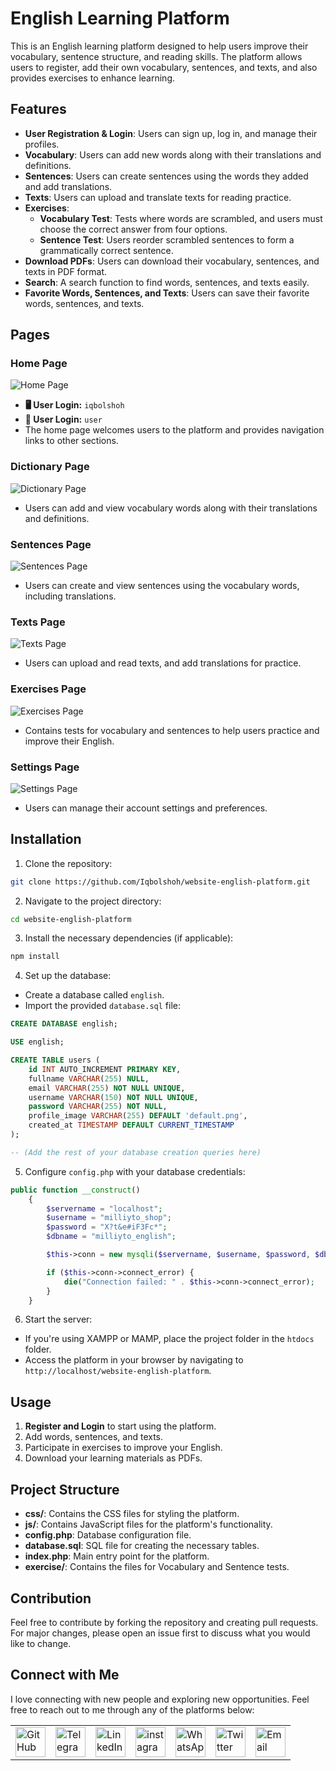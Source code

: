# English Learning Platform

This is an English learning platform designed to help users improve their vocabulary, sentence structure, and reading skills. The platform allows users to register, add their own vocabulary, sentences, and texts, and also provides exercises to enhance learning.

## Features

- **User Registration & Login**: Users can sign up, log in, and manage their profiles.
- **Vocabulary**: Users can add new words along with their translations and definitions.
- **Sentences**: Users can create sentences using the words they added and add translations.
- **Texts**: Users can upload and translate texts for reading practice.
- **Exercises**: 
  - **Vocabulary Test**: Tests where words are scrambled, and users must choose the correct answer from four options.
  - **Sentence Test**: Users reorder scrambled sentences to form a grammatically correct sentence.
- **Download PDFs**: Users can download their vocabulary, sentences, and texts in PDF format.
- **Search**: A search function to find words, sentences, and texts easily.
- **Favorite Words, Sentences, and Texts**: Users can save their favorite words, sentences, and texts.

## Pages

### Home Page
![Home Page](./src/images/home.png)
- **🖥 User Login:** `iqbolshoh`  
- **👤 User Login:** `user`  
- The home page welcomes users to the platform and provides navigation links to other sections.

### Dictionary Page
![Dictionary Page](./src/images/dictionary.png)
- Users can add and view vocabulary words along with their translations and definitions.

### Sentences Page
![Sentences Page](./src/images/sentences.png)
- Users can create and view sentences using the vocabulary words, including translations.

### Texts Page
![Texts Page](./src/images/texts.png)
- Users can upload and read texts, and add translations for practice.

### Exercises Page
![Exercises Page](./src/images/exercise.png)
- Contains tests for vocabulary and sentences to help users practice and improve their English.

### Settings Page
![Settings Page](./src/images/settings.png)
- Users can manage their account settings and preferences.

## Installation

1. Clone the repository:

```bash
git clone https://github.com/Iqbolshoh/website-english-platform.git
```

2. Navigate to the project directory:

```bash
cd website-english-platform
```

3. Install the necessary dependencies (if applicable):

```bash
npm install
```

4. Set up the database:

- Create a database called `english`.
- Import the provided `database.sql` file:

```sql
CREATE DATABASE english;

USE english;

CREATE TABLE users (
    id INT AUTO_INCREMENT PRIMARY KEY,
    fullname VARCHAR(255) NULL,
    email VARCHAR(255) NOT NULL UNIQUE,
    username VARCHAR(150) NOT NULL UNIQUE,
    password VARCHAR(255) NOT NULL,
    profile_image VARCHAR(255) DEFAULT 'default.png',
    created_at TIMESTAMP DEFAULT CURRENT_TIMESTAMP
);

-- (Add the rest of your database creation queries here)
```

5. Configure `config.php` with your database credentials:

```php
public function __construct()
    {
        $servername = "localhost";
        $username = "milliyto_shop";
        $password = "X?t&e#iF3Fc*";
        $dbname = "milliyto_english";

        $this->conn = new mysqli($servername, $username, $password, $dbname);

        if ($this->conn->connect_error) {
            die("Connection failed: " . $this->conn->connect_error);
        }
    }
```

6. Start the server:

- If you're using XAMPP or MAMP, place the project folder in the `htdocs` folder.
- Access the platform in your browser by navigating to `http://localhost/website-english-platform`.

## Usage

1. **Register and Login** to start using the platform.
2. Add words, sentences, and texts.
3. Participate in exercises to improve your English.
4. Download your learning materials as PDFs.

## Project Structure

- **css/**: Contains the CSS files for styling the platform.
- **js/**: Contains JavaScript files for the platform's functionality.
- **config.php**: Database configuration file.
- **database.sql**: SQL file for creating the necessary tables.
- **index.php**: Main entry point for the platform.
- **exercise/**: Contains the files for Vocabulary and Sentence tests.

## Contribution

Feel free to contribute by forking the repository and creating pull requests. For major changes, please open an issue first to discuss what you would like to change.

## Connect with Me

I love connecting with new people and exploring new opportunities. Feel free to reach out to me through any of the platforms below:

<table>
    <tr>
        <td>
            <a href="https://github.com/iqbolshoh">
                <img src="https://raw.githubusercontent.com/rahuldkjain/github-profile-readme-generator/master/src/images/icons/Social/github.svg"
                    height="48" width="48" alt="GitHub" />
            </a>
        </td>
        <td>
            <a href="https://t.me/iqbolshoh_777">
                <img src="https://github.com/gayanvoice/github-active-users-monitor/blob/master/public/images/icons/telegram.svg"
                    height="48" width="48" alt="Telegram" />
            </a>
        </td>
        <td>
            <a href="https://www.linkedin.com/in/iiqbolshoh/">
                <img src="https://github.com/gayanvoice/github-active-users-monitor/blob/master/public/images/icons/linkedin.svg"
                    height="48" width="48" alt="LinkedIn" />
            </a>
        </td>
        <td>
            <a href="https://instagram.com/iqbolshoh_777" target="blank"><img align="center"
                    src="https://raw.githubusercontent.com/rahuldkjain/github-profile-readme-generator/master/src/images/icons/Social/instagram.svg"
                    alt="instagram" height="48" width="48" /></a>
        </td>
        <td>
            <a href="https://wa.me/qr/22PVFQSMQQX4F1">
                <img src="https://github.com/gayanvoice/github-active-users-monitor/blob/master/public/images/icons/whatsapp.svg"
                    height="48" width="48" alt="WhatsApp" />
            </a>
        </td>
        <td>
            <a href="https://x.com/iqbolshoh_777">
                <img src="https://img.shields.io/badge/X-000000?style=for-the-badge&logo=x&logoColor=white" height="48"
                    width="48" alt="Twitter" />
            </a>
        </td>
        <td>
            <a href="mailto:iilhomjonov777@gmail.com">
                <img src="https://github.com/gayanvoice/github-active-users-monitor/blob/master/public/images/icons/gmail.svg"
                    height="48" width="48" alt="Email" />
            </a>
        </td>
    </tr>
</table>

